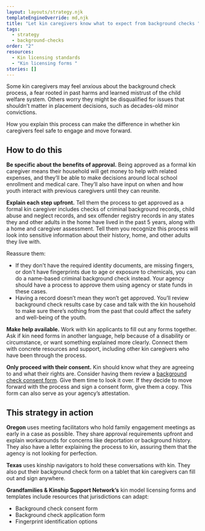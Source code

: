 ```yaml
---
layout: layouts/strategy.njk
templateEngineOverride: md,njk
title: "Let kin caregivers know what to expect from background checks "
tags:
  - strategy
  - background-checks
order: "2"
resources:
  - Kin licensing standards
  - "Kin licensing forms "
stories: []
---
```

Some kin caregivers may feel anxious about the background check process, a fear rooted in past harms and learned mistrust of the child welfare system. Others worry they might be disqualified for issues that shouldn’t matter in placement decisions, such as decades-old minor convictions.

How you explain this process can make the difference in whether kin caregivers feel safe to engage and move forward.

## How to do this

**Be specific about the benefits of approval.** Being approved as a formal kin caregiver means their household will get money to help with related expenses, and they’ll be able to make decisions around local school enrollment and medical care. They’ll also have input on when and how youth interact with previous caregivers until they can reunite.

**Explain each step upfront.** Tell them the process to get approved as a formal kin caregiver includes checks of criminal background records, child abuse and neglect records, and sex offender registry records in any states they and other adults in the home have lived in the past 5 years, along with a home and caregiver assessment. Tell them you recognize this process will look into sensitive information about their history, home, and other adults they live with.

Reassure them:

* If they don't have the required identity documents, are missing fingers, or don't have fingerprints due to age or exposure to chemicals, you can do a name-based criminal background check instead. Your agency should have a process to approve them using agency or state funds in these cases.
* Having a record doesn’t mean they won’t get approved. You’ll review background check results case by case and talk with the kin household to make sure there’s nothing from the past that could affect the safety and well-being of the youth. 

**Make help available.** Work with kin applicants to fill out any forms together. Ask if kin need forms in another language, help because of a disability or circumstance, or want something explained more clearly. Connect them with concrete resources and support, including other kin caregivers who have been through the process.

**Only proceed with their consent.** Kin should know what they are agreeing to and what their rights are. Consider having them review a [background check consent form](https://www.grandfamilies.org/Resources/Kin-Specific-Licensing-Standards-Sample-Forms). Give them time to look it over. If they decide to move forward with the process and sign a consent form, give them a copy. This form can also serve as your agency’s attestation.

## This strategy in action

**Oregon** uses meeting facilitators who hold family engagement meetings as early in a case as possible. They share approval requirements upfront and explain workarounds for concerns like deportation or background history. They also have a letter explaining the process to kin, assuring them that the agency is not looking for perfection.

**Texas** uses kinship navigators to hold these conversations with kin. They also put their background check form on a tablet that kin caregivers can fill out and sign anywhere.

**Grandfamilies & Kinship Support Network’s** kin model licensing forms and templates include resources that jurisdictions can adapt:

* Background check consent form 
* Background check application form
* Fingerprint identification options

